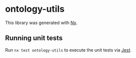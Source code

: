 # ontology-utils

This library was generated with [Nx](https://nx.dev).

## Running unit tests

Run `nx test ontology-utils` to execute the unit tests via [Jest](https://jestjs.io).
